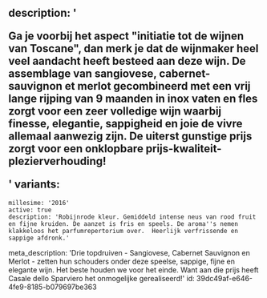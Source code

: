 description: '<p>Ga je voorbij het aspect "initiatie tot de wijnen van Toscane", dan merk je dat de wijnmaker heel veel aandacht heeft besteed aan deze wijn. De assemblage van sangiovese, cabernet-sauvignon et merlot gecombineerd met een vrij lange rijping van 9 maanden in inox vaten en fles zorgt voor een zeer volledige wijn waarbij finesse, elegantie, sappigheid en joie de vivre allemaal aanwezig zijn. De uiterst gunstige prijs zorgt voor een onklopbare prijs-kwaliteit-plezierverhouding!</p>'
variants:
  -
    millesime: '2016'
    active: true
    description: 'Robijnrode kleur. Gemiddeld intense neus van rood fruit en fijne kruiden. De aanzet is fris en speels. De aroma''s nemen klakkeloos het parfumrepertorium over.  Heerlijk verfrissende en sappige afdronk.'
meta_description: 'Drie topdruiven - Sangiovese, Cabernet Sauvignon en Merlot - zetten hun schouders onder deze speelse, sappige, fijne en elegante wijn. Het beste houden we voor het einde. Want aan die prijs heeft Casale dello Sparviero het onmogelijke gerealiseerd!'
id: 39dc49af-e646-4fe9-8185-b079697be363
